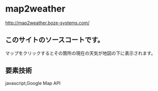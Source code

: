 # map2weather

http://map2weather.boze-systems.com/

## このサイトのソースコートです。
マップをクリックするとその箇所の現在の天気が地図の下に表示されます。

## 要素技術
javascript,Google Map API
